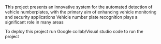 This project presents an innovative system for the automated detection of vehicle numberplates, with the primary aim of enhancing vehicle monitoring and security applications
Vehicle number plate recognition plays a significant role in many areas

To deploy this project run
Google collab/Visual studio code to run the project

